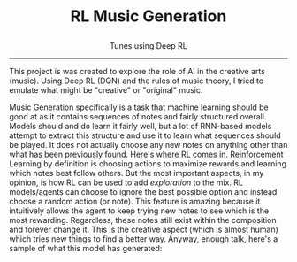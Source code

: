 # <p align="center"> RL Music Generation </p>

<p align="center"> Tunes using Deep RL  </p>

---

This project is was created to explore the role of AI in the creative arts (music). Using Deep RL (DQN) and the rules of music theory, I tried to emulate what might be "creative" or "original" music. 


Music Generation specifically is a task that machine learning should be good at as it contains sequences of notes and fairly structured overall. Models should and do learn it fairly well, but a lot of RNN-based models attempt to extract this structure and use it to learn what sequences should be played. It does not actually choose any new notes on anything other than what has been previously found. Here's where RL comes in. Reinforcement Learning by definition is choosing actions to maximize rewards and learning which notes best follow others. But the most important aspects, in my opinion, is how RL can be used to add _exploration_ to the mix. RL models/agents can choose to ignore the best possible option and instead choose a random action (or note). This feature is amazing because it intuitively allows the agent to keep trying new notes to see which is the most rewarding. Regardless, these notes still exist within the composition and forever change it. This is the creative aspect (which is almost human) which tries new things to find a better way. Anyway, enough talk, here's a sample of what this model has generated: 



